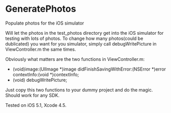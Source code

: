 GeneratePhotos
==============

Populate photos for the iOS simulator

Will let the photos in the test_photos directory get into the iOS simulator for testing with lots of photos.
To change how many photos(could be dublicated) you want for you simulator, simply call debugWritePicture in ViewController.m the same times.

Obviously what matters are the two functions in ViewController.m:
- (void)image:(UIImage *)image didFinishSavingWithError:(NSError *)error contextInfo:(void *)contextInfo;
- (void) debugWritePicture;

Just copy this two functions to your dummy project and do the magic.
Should work for any SDK.

Tested on iOS 5.1, Xcode 4.5.